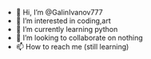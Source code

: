 - 👋 Hi, I’m @GalinIvanov777
- 👀 I’m interested in coding,art
- 🌱 I’m currently learning python
- 💞️ I’m looking to collaborate on nothing
- 📫 How to reach me (still learning)

<!---
GalinIvanov777/GalinIvanov777 is a ✨ special ✨ repository because its `README.md` (this file) appears on your GitHub profile.
You can click the Preview link to take a look at your changes.
--->
